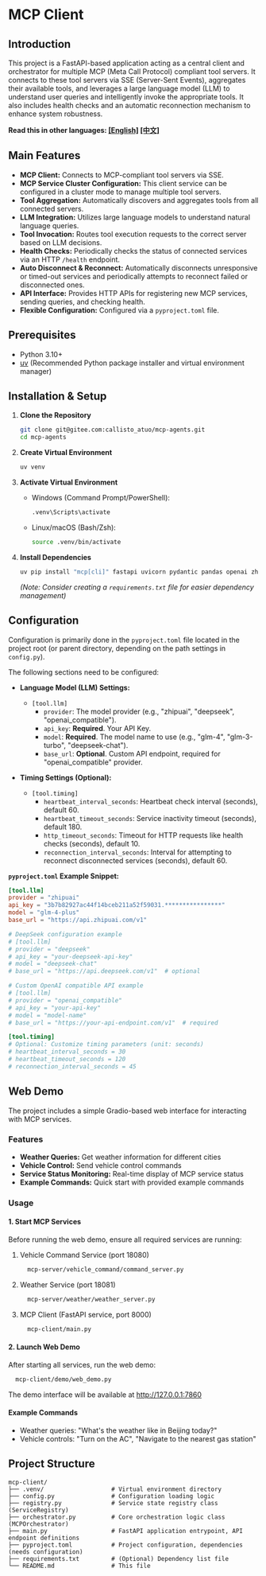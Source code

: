 # MCP Client

## Introduction

This project is a FastAPI-based application acting as a central client and orchestrator for multiple MCP (Meta Call Protocol) compliant tool servers. It connects to these tool servers via SSE (Server-Sent Events), aggregates their available tools, and leverages a large language model (LLM) to understand user queries and intelligently invoke the appropriate tools. It also includes health checks and an automatic reconnection mechanism to enhance system robustness.

**Read this in other languages: [[English]](README.md)   [[中文]](README_zh.md)**


## Main Features

* **MCP Client:** Connects to MCP-compliant tool servers via SSE.
* **MCP Service Cluster Configuration:** This client service can be configured in a cluster mode to manage multiple tool servers.
* **Tool Aggregation:** Automatically discovers and aggregates tools from all connected servers.
* **LLM Integration:** Utilizes large language models to understand natural language queries.
* **Tool Invocation:** Routes tool execution requests to the correct server based on LLM decisions.
* **Health Checks:** Periodically checks the status of connected services via an HTTP `/health` endpoint.
* **Auto Disconnect & Reconnect:** Automatically disconnects unresponsive or timed-out services and periodically attempts to reconnect failed or disconnected ones.
* **API Interface:** Provides HTTP APIs for registering new MCP services, sending queries, and checking health.
* **Flexible Configuration:** Configured via a `pyproject.toml` file.

## Prerequisites

* Python 3.10+
* [uv](https://github.com/astral-sh/uv) (Recommended Python package installer and virtual environment manager)

## Installation & Setup

1.  **Clone the Repository**
    ```bash
    git clone git@gitee.com:callisto_atuo/mcp-agents.git
    cd mcp-agents
    ```

2.  **Create Virtual Environment**
    ```bash
    uv venv
    ```

3.  **Activate Virtual Environment**
    * Windows (Command Prompt/PowerShell):
        ```cmd
        .venv\Scripts\activate
        ```
    * Linux/macOS (Bash/Zsh):
        ```bash
        source .venv/bin/activate
        ```

4.  **Install Dependencies**
    ```bash
    uv pip install "mcp[cli]" fastapi uvicorn pydantic pandas openai zhipuai httpx toml
    ```
    *(Note: Consider creating a `requirements.txt` file for easier dependency management)*

## Configuration

Configuration is primarily done in the `pyproject.toml` file located in the project root (or parent directory, depending on the path settings in `config.py`).

The following sections need to be configured:

* **Language Model (LLM) Settings:**
    * `[tool.llm]`
        * `provider`: The model provider (e.g., "zhipuai", "deepseek", "openai_compatible").
        * `api_key`: **Required**. Your API Key.
        * `model`: **Required**. The model name to use (e.g., "glm-4", "glm-3-turbo", "deepseek-chat").
        * `base_url`: **Optional**. Custom API endpoint, required for "openai_compatible" provider.

* **Timing Settings (Optional):**
    * `[tool.timing]`
        * `heartbeat_interval_seconds`: Heartbeat check interval (seconds), default 60.
        * `heartbeat_timeout_seconds`: Service inactivity timeout (seconds), default 180.
        * `http_timeout_seconds`: Timeout for HTTP requests like health checks (seconds), default 10.
        * `reconnection_interval_seconds`: Interval for attempting to reconnect disconnected services (seconds), default 60.

**`pyproject.toml` Example Snippet:**

```toml
[tool.llm]
provider = "zhipuai"
api_key = "3b7b82927ac44f14bceb211a52f59031.****************"
model = "glm-4-plus"
base_url = "https://api.zhipuai.com/v1"

# DeepSeek configuration example
# [tool.llm]
# provider = "deepseek"
# api_key = "your-deepseek-api-key"
# model = "deepseek-chat"
# base_url = "https://api.deepseek.com/v1"  # optional

# Custom OpenAI compatible API example
# [tool.llm]
# provider = "openai_compatible"
# api_key = "your-api-key"
# model = "model-name"
# base_url = "https://your-api-endpoint.com/v1"  # required

[tool.timing]
# Optional: Customize timing parameters (unit: seconds)
# heartbeat_interval_seconds = 30
# heartbeat_timeout_seconds = 120
# reconnection_interval_seconds = 45
```

## Web Demo

The project includes a simple Gradio-based web interface for interacting with MCP services.

### Features

* **Weather Queries:** Get weather information for different cities
* **Vehicle Control:** Send vehicle control commands
* **Service Status Monitoring:** Real-time display of MCP service status
* **Example Commands:** Quick start with provided example commands

### Usage

#### 1. Start MCP Services

Before running the web demo, ensure all required services are running:

1. Vehicle Command Service (port 18080)
   ```bash
     mcp-server/vehicle_command/command_server.py
   ```

2. Weather Service (port 18081)
   ```bash
     mcp-server/weather/weather_server.py
   ```

3. MCP Client (FastAPI service, port 8000)
   ```bash
     mcp-client/main.py
   ```

#### 2. Launch Web Demo

After starting all services, run the web demo:

```bash
  mcp-client/demo/web_demo.py
```

The demo interface will be available at http://127.0.0.1:7860

#### Example Commands

* Weather queries: "What's the weather like in Beijing today?"
* Vehicle controls: "Turn on the AC", "Navigate to the nearest gas station"

## Project Structure
```
mcp-client/
├── .venv/                   # Virtual environment directory
├── config.py                # Configuration loading logic
├── registry.py              # Service state registry class (ServiceRegistry)
├── orchestrator.py          # Core orchestration logic class (MCPOrchestrator)
├── main.py                  # FastAPI application entrypoint, API endpoint definitions
├── pyproject.toml           # Project configuration, dependencies (needs configuration)
├── requirements.txt         # (Optional) Dependency list file
└── README.md                # This file
